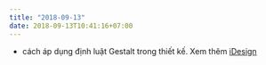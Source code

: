 ```yaml
---
title: "2018-09-13"
date: 2018-09-13T10:41:16+07:00
---
```


* cách áp dụng định luật Gestalt trong thiết kế. Xem thêm [iDesign](http://idesign.vn/graphic-design/dinh-luat-gestalt-tieng-noi-chung-cua-dan-thiet-ke-273550.html)